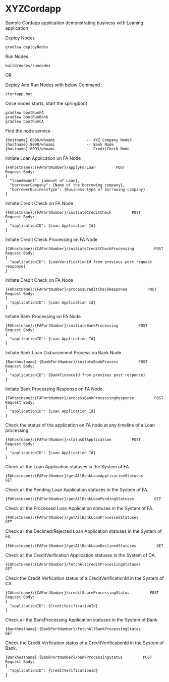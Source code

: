 # XYZCordapp
 Sample Cordapp application demonstrating business with Loaning application
  
Deploy Nodes
```
gradlew deployNodes
```

Run Nodes
```
build/nodes/runnodes
```

OR

Deploy And Run Nodes with below Command :

```
startapp.bat
```

Once nodes starts, start the springboot
```
gradlew bootRunFA
gradlew bootRunBank
gradlew bootRunCA
```

Find the node service 
```
{hostname}:8080/whoami              -- XYZ Company Node5
{hostname}:8090/whoami              -- Bank Node
{hostname}:8093/whoami              -- CreditCheck Node
```

Initiate Loan Application on FA Node
```
{FAhostname}:{FAPortNumber}/applyForLoan         POST
Request Body:
{
  "loanAmount": {amount of Loan},
  "borrowerCompany": {Name of the borrowing company},
  "borrowerBusinessType": {Business type of borrowing company}
}

```

Initiate Credit Check on FA Node
```
{FAhostname}:{FAPortNumber}/initiateCreditCheck         POST
Request Body:
{
  "applicationID": {Loan Application Id}
}
```

Initiate Credit Check Processing on FA Node
```
{CAhostname}:{CAPortNumber}/initiateCreditCheckProcessing         POST
Request Body:
{
  "applicationID": {LoanVerificationId from previous post request response}
}
```

Initiate Credit Check on FA Node
```
{FAhostname}:{FAPortNumber}/processCreditCheckResponse         POST
Request Body:
{
  "applicationID": {Loan Application Id}
}
```

Initiate Bank Processing on FA Node
```
{FAhostname}:{FAPortNumber}/initiateBankProcessing         POST
Request Body:
{
  "applicationID": {Loan Application Id}
}
```

Initiate Bank Loan Disbursement Process on Bank Node
```
{Bankhostname}:{BankPortNumber}/initateBankProcess         POST
Request Body:
{
  "applicationID": {BankFinanceId from previous post response}
}
```

Initiate Bank Processing Response on FA Node
```
{FAhostname}:{FAPortNumber}/processBankProcessingResponse         POST
Request Body:
{
  "applicationID": {Loan Application Id}
}
```

Check the status of the application on FA node at any timeline of a Loan processing
```
{FAhostname}:{FAPortNumber}/statusOfApplication         POST
Request Body:
{
  "applicationID": {Loan Application Id}
}
```

Check all the Loan Application statuses in the System of FA.
```
{FAhostname}:{FAPortNumber}/getAllBankLoanApplicationStatuses         GET
```

Check all the Pending Loan Application statuses in the System of FA.
```
{FAhostname}:{FAPortNumber}/getAllBankLoanPendingStatuses         GET
```

Check all the Processed Loan Application statuses in the System of FA.
```
{FAhostname}:{FAPortNumber}/getAllBankLoanProcessedStatuses         GET
```

Check all the Declined/Rejected Loan Application statuses in the System of FA.
```
{FAhostname}:{FAPortNumber}/getAllBankLoanDeclinedStatuses         GET
```

Check all the CreditVerfication Application statuses in the System of CA.
```
{CAhostname}:{CAPortNumber}/fetchAllCreditProcessingStatuses         GET
```

Check the Credit Verfication status of a CreditVerificationId in the System of CA.
```
{CAhostname}:{CAPortNumber}/creditScoreProcessingStatus         POST
Request Body:
{
  "applicationID": {CreditVerificationId}
}
```

Check all the BankProcessing Application statuses in the System of Bank.
```
{Bankhostname}:{BankPortNumber}/fetchAllBankProcessingStates         GET
```

Check the Credit Verfication status of a CreditVerificationId in the System of Bank.
```
{Bankhostname}:{BankPortNumber}/bankProcessingStatus         POST
Request Body:
{
  "applicationID": {CreditVerificationId}
}
```



